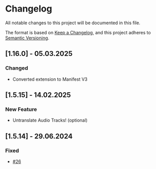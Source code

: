 # Changelog

All notable changes to this project will be documented in this file.

The format is based on [Keep a Changelog](https://keepachangelog.com/en/1.1.0/),
and this project adheres to [Semantic Versioning](https://semver.org/spec/v2.0.0.html).

## [1.16.0] - 05.03.2025

### Changed

- Converted extension to Manifest V3

## [1.5.15] - 14.02.2025

### New Feature

- Untranslate Audio Tracks! (optional)

## [1.5.14] - 29.06.2024

### Fixed

- [#26](https://github.com/zpix1/yt-anti-translate/issues/26)
